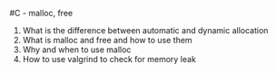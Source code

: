 #C - malloc, free

1. What is the difference between automatic and dynamic allocation
2. What is malloc and free and how to use them
3. Why and when to use malloc
4. How to use valgrind to check for memory leak
